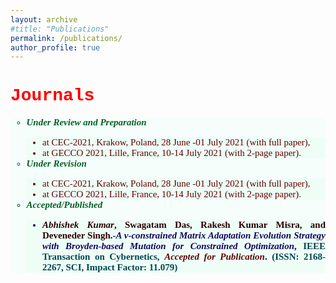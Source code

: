 ```yaml
---
layout: archive
#title: "Publications"
permalink: /publications/
author_profile: true
---
```

<h1 style="color:Red;font-family:courier"> <b>Journals</b></h1>
<ul style="font-size:15px;list-style-type:circle;background-color:rgba(210, 255, 232, 0.2); color:rgba(5, 95, 39, 1);text-align: justify;font-family:'Times New Roman', serif">
  <li> <b><em> Under Review and Preparation</em></b> </li>
      <ul style="list-style-type:disc;background-color:rgba(210, 255, 232, 0.2); color:rgba(98, 0, 0, 1);text-align: justify;font-family:'Times New Roman', serif">
        <li> at CEC-2021, Krakow, Poland, 28 June -01 July 2021 (with full paper), </li>
        <li> at GECCO 2021, Lille, France, 10-14 July 2021 (with 2-page paper). </li>
  </ul>

  <li>  <b><em> Under Revision </em></b> </li>
      <ul style="list-style-type:disc;background-color:rgba(210, 255, 232, 0.2); color:rgba(98, 0, 0, 1);text-align: justify;font-family:'Times New Roman', serif">
        <li> at CEC-2021, Krakow, Poland, 28 June -01 July 2021 (with full paper), </li>
        <li> at GECCO 2021, Lille, France, 10-14 July 2021 (with 2-page paper). </li>
  </ul>
 
  <li> <b><em> Accepted/Published </em></b> </li>
    <ul style="list-style-type:disc;font-weight:bold;background-color:rgba(210, 255, 232, 0.2); color:rgba(17, 5, 95, 1);text-align: justify;font-family:'Times New Roman', serif">
      <li> <spam style="color:rgba(42, 0, 0, 1)"><em>Abhishek Kumar</em>, Swagatam Das, Rakesh Kumar Misra, and Deveneder Singh</spam>.-<em>A v-constrained Matrix Adaptation Evolution Strategy with Broyden-based Mutation for Constrained Optimization</em>, <spam style="color:rgba(0, 71, 77, 1)">IEEE Transaction on Cybernetics,</spam> <spam style="color:rgba(95, 5, 5, 1)"><em>Accepted for Publication</em></spam>.  <spam style="color:rgba(0, 71, 77, 1)">(ISSN: 2168-2267, SCI, Impact Factor: 11.079)</spam> </li>
    </ul>
</ul>






<style> div { background-color: rgba(210, 255, 232, 0.2); } <\style>
